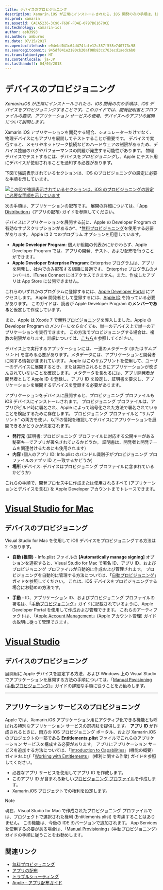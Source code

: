 ```yaml
---
title: デバイスのプロビジョニング
description: Xamarin.iOS が正常にインストールされたら、iOS 開発の次の手順は、iOS デバイスをプロビジョニングすることです。 このガイドでは、開発証明書とプロファイルの要求、アプリケーション サービスの使用、デバイスへのアプリの展開について説明します。
ms.prod: xamarin
ms.assetid: CACA5236-3C90-F6DF-FD4E-0797B61670CE
ms.technology: xamarin-ios
author: asb3993
ms.author: amburns
ms.date: 07/15/2017
ms.openlocfilehash: e04ebd041c64d474fafe12c387f558e740773c98
ms.sourcegitcommit: 945df041e2180cb20af08b83cc703ecd1aedc6b0
ms.translationtype: HT
ms.contentlocale: ja-JP
ms.lasthandoff: 04/04/2018
---
```

# <a name="device-provisioning"></a>デバイスのプロビジョニング

_Xamarin.iOS が正常にインストールされたら、iOS 開発の次の手順は、iOS デバイスをプロビジョニングすることです。このガイドでは、開発証明書とプロファイルの要求、アプリケーション サービスの使用、デバイスへのアプリの展開について説明します。_

Xamarin.iOS アプリケーションを開発する場合、シミュレーターだけでなく、物理デバイスにもアプリを展開してテストすることが重要です。 デバイスで実行すると、メモリやネットワーク接続などのハードウェアの制限があるため、デバイス独自のバグやパフォーマンスの問題が発生する可能性があります。 物理デバイスでテストするには、デバイスを*プロビジョニング*し、Apple にテスト用にデバイスが使用されることを通知する必要があります。

下図で強調表示されているセクションは、iOS のプロビジョニングの設定に必要な手順を示しています。

[![](images/provisioningdiagram.png "この図で強調表示されているセクションは、iOS のプロビジョニングの設定に必要な手順を示しています")](images/provisioningdiagram.png#lightbox)

次の手順は、アプリケーションの配布です。 展開の詳細については、「[App Distribution](~/ios/deploy-test/app-distribution/index.md)」(アプリの配布) ガイドを参照してください。

デバイスにアプリケーションを展開する前に、Apple の Developer Program の有効なサブスクリプションがあるか*、*[無料プロビジョニング](~/ios/get-started/installation/device-provisioning/free-provisioning.md)を使用する必要があります。 Apple は 2 つのプログラム オプションを用意しています。

- **Apple Developer Program**: 個人か組織の代表かにかかわらず、Apple Developer Program では、アプリの開発、テスト、および配布を行うことができます。
- **Apple Developer Enterprise Program**: Enterprise プログラムは、アプリを開発し、社内でのみ配布する組織に最適です。 Enterprise プログラムのメンバーは、iTunes Connect にはアクセスできません。また、作成したアプリは App Store に公開できません。


これらのいずれかのプログラムに登録するには、[Apple Developer Portal](https://developer.apple.com/programs/enroll/) にアクセスします。 Apple 開発者として登録するには、[Apple ID](https://appleid.apple.com/) を持っている必要があります。 このガイドは、読者が Apple Developer Program の**メンバーである**と仮定して作成しています。

また、Apple は Xcode 7 で[無料プロビジョニング](~/ios/get-started/installation/device-provisioning/free-provisioning.md)を導入しました。Apple の Developer Program の*メンバーにならなくても*、単一のデバイス上で単一のアプリケーションを実行できます。 この方法でプロビジョニングする場合は、複数の制限があります。詳細については、[こちら](~/ios/get-started/installation/device-provisioning/free-provisioning.md#limitations)を参照してください。

デバイス上で実行するアプリケーションには、一連のメタデータ (または*サムプリント*) を含める必要があります。メタデータには、アプリケーションと開発者に関する情報が含まれています。 Apple はこのサムプリントを使用して、ユーザーのデバイスに展開するとき、または実行されるときにアプリケーションが改ざんされていないことを確認します。 メタデータを含めるには、アプリ開発者が開発者として Apple ID を登録し、アプリ ID を設定し、証明書を要求し、アプリケーションを展開するデバイスを登録する必要があります。

アプリケーションをデバイスに展開すると、プロビジョニング プロファイルも iOS デバイスにインストールされます。 プロビジョニング プロファイルは、アプリがビルド時に署名され、Apple によって暗号化された方法で署名されていることを検証するために存在します。 プロビジョニング プロファイルと "サムプリント" の両方を使い、以下の情報を確認してデバイスにアプリケーションを展開できるかどうかが決定されます。

- **発行元** (証明書: プロビジョニング プロファイルに対応する公開キーがある秘密キーでアプリが署名されているかどうか。 証明書は、開発者と開発チームを関連付けるためにも使用されます)
- **内容** (個人のアプリ ID: Info.plist のバンドル識別子がプロビジョニング プロファイルのアプリ ID と一致するかどうか)
- **場所** (デバイス: デバイスはプロビジョニング プロファイルに含まれているかどうか)

これらの手順で、開発プロセス中に作成または使用されるすべて (アプリケーションとデバイスを含む) を Apple Developer アカウントまでトレースできます。

<a name="Provisioning_Profile" />

# <a name="visual-studio-for-mactabvsmac"></a>[Visual Studio for Mac](#tab/vsmac)

## <a name="provisioning-your-device"></a>デバイスのプロビジョニング

Visual Studio for Mac を使用して iOS デバイスをプロビジョニングする方法は 2 つあります。

* **自動 (推奨)** - Info.plist ファイルの **[Automatically manage signing]** オプションを選択すると、Visual Studio for Mac で署名 ID、アプリ ID、およびプロビジョニング プロファイルが自動的に作成および管理されます。  プロビジョニングを自動的に管理する方法については、「[自動プロビジョニング](automatic-provisioning.md)」ガイドを参照してください。 これは、iOS デバイスをプロビジョニングする場合にお勧めの方法です。

* **手動** - ID、アプリケーション ID、およびプロビジョニング プロファイルの署名は、「[手動プロビジョニング](manual-provisioning.md)」ガイドに記載されているように、Apple Developer Portal を使用して作成および管理できます。 これらのアーティファクトは、「[Apple Account Management](~/cross-platform/macios/apple-account-management.md)」(Apple アカウント管理) ガイドの説明に従って管理できます。

# <a name="visual-studiotabvswin"></a>[Visual Studio](#tab/vswin)

## <a name="provisioning-your-device"></a>デバイスのプロビジョニング

展開用に Apple デバイスを設定する方法、および Windows 上の Visual Studio でアプリケーションを展開する方法の手順については、「[Manual Povisioning (手動プロビジョニング)](manual-provisioning.md)」ガイドの詳細な手順に従うことをお勧めします。

-----

<a name="appservices" />

## <a name="provisioning-for-application-services"></a>アプリケーション サービスのプロビジョニング

Apple では、Xamarin.iOS アプリケーション用にアクティブ化できる機能とも呼ばれる特別なアプリケーション サービスの選択肢を提供します。 **アプリ ID** が作成されるときに、両方の iOS プロビジョニング ポータル、および Xamarin.iOS のプロジェクトの一部である **Entitlements.plist** ファイルでこれらのアプリケーション サービスを構成する必要があります。 アプリにアプリケーション サービスを追加する方法については、「[Introduction to Capabilities](~/ios/deploy-test/provisioning/capabilities/index.md)」(機能の概要) ガイドおよび「[Working with Entitlements](~/ios/deploy-test/provisioning/entitlements.md)」 (権利に関する作業) ガイドを参照してください。

* 必要なアプリ サービスを使用してアプリ ID を作成します。
* このアプリ ID が含まれる新しい[プロビジョニング プロファイル](#Provisioning_Profile)を作成します。
* Xamarin.iOS プロジェクトでの権利を設定します。

> [!NOTE]
> 現在、Visual Studio for Mac で作成されたプロビジョニング プロファイルでは、プロジェクトで選択された権利 (Entitlements.plist) を考慮することはありません。 この機能は、今後の IDE のバージョンで追加されます。 App Services を使用する必要がある場合は、「[Manual Provisioning](manual-provisioning.md)」(手動プロビジョニング) ガイドの手順に従うことをお勧めします。

## <a name="related-links"></a>関連リンク

- [無料プロビジョニング](~/ios/get-started/installation/device-provisioning/free-provisioning.md)
- [アプリの配布](~/ios/deploy-test/app-distribution/index.md)
- [トラブルシューティング](~/ios/deploy-test/troubleshooting.md)
- [Apple - アプリ配布ガイド](https://developer.apple.com/library/ios/documentation/IDEs/Conceptual/AppDistributionGuide/Introduction/Introduction.html)
